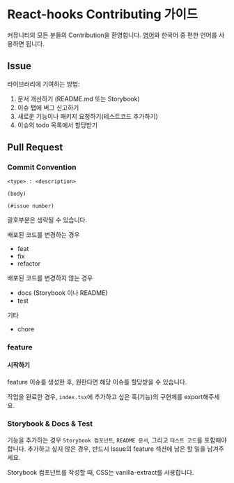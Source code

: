 # React-hooks Contributing 가이드

커뮤니티의 모든 분들의 Contribution을 환영합니다.
[영어](https://github.com/Rapiders/react-hooks/tree/main/.github/CONTRIBUTING.md)와 한국어 중 편한 언어를 사용하면 됩니다.

## Issue

라이브러리에 기여하는 방법:

1. 문서 개선하기 (README.md 또는 Storybook)
2. 이슈 탭에 버그 신고하기
3. 새로운 기능이나 패키지 요청하기(테스트코드 추가하기)
4. 이슈의 todo 목록에서 할당받기

## Pull Request

### Commit Convention

```
<type> : <description>

(body)

(#issue number)
```

괄호부분은 생략될 수 있습니다.

배포된 코드를 변경하는 경우

- feat
- fix
- refactor

배포된 코드를 변경하지 않는 경우

- docs (Storybook 이나 README)
- test

기타

- chore

### feature

#### 시작하기

feature 이슈를 생성한 후, 원한다면 해당 이슈를 할당받을 수 있습니다.

작업을 완료한 경우, `index.tsx`에 추가하고 싶은 훅(기능)의 구현체를 export해주세요.

### Storybook & Docs & Test

기능을 추가하는 경우 `Storybook 컴포넌트`, `README 문서`, 그리고 `테스트 코드`를 포함해야 합니다. 추가하고 싶지 않은 경우, 반드시 Issue의 feature 섹션에 남은 할 일을 남겨주세요.

Storybook 컴포넌트를 작성할 때, CSS는 vanilla-extract를 사용합니다.
